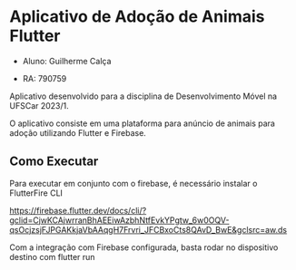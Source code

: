 # Aplicativo de Adoção de Animais Flutter

* Aluno: Guilherme Calça

* RA: 790759

Aplicativo desenvolvido para a disciplina de Desenvolvimento Móvel na UFSCar 2023/1.

O aplicativo consiste em uma plataforma para anúncio de animais para adoção utilizando Flutter e Firebase. 

## Como Executar

Para executar em conjunto com o firebase, é necessário instalar o FlutterFire CLI

https://firebase.flutter.dev/docs/cli/?gclid=CjwKCAjwrranBhAEEiwAzbhNtfEvkYPgtw_6w0OQV-qsOcjzsjFJPGAKkjaVbAAqgH7Frvri_JFCBxoCts8QAvD_BwE&gclsrc=aw.ds

Com a integração com Firebase configurada, basta rodar no dispositivo destino com flutter run
